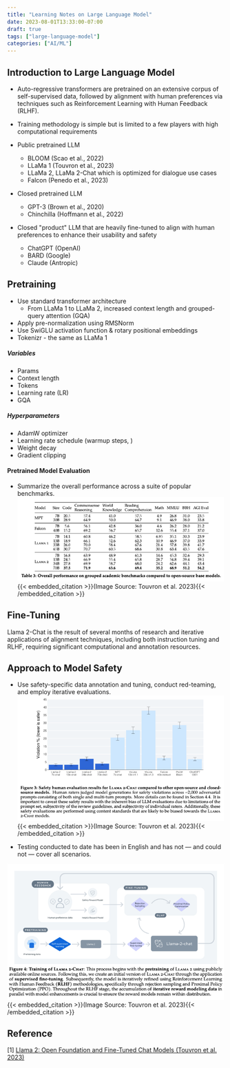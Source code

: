 ```yaml
---
title: "Learning Notes on Large Language Model"
date: 2023-08-01T13:33:00-07:00
draft: true
tags: ["large-language-model"]
categories: ["AI/ML"]
---
```


## Introduction to Large Language Model

-  Auto-regressive transformers are pretrained on an extensive corpus of self-supervised data,
followed by alignment with human preferences via techniques such as Reinforcement Learning with Human
Feedback (RLHF).

- Training methodology is simple but is limited to a few players with high computational requirements

- Public pretrained LLM
    - BLOOM (Scao et al., 2022)
    - LLaMa 1 (Touvron et al., 2023)
    - LLaMa 2, LLaMa 2-Chat which is optimized for dialogue use cases
    - Falcon (Penedo et al., 2023)
- Closed pretrained LLM
    - GPT-3 (Brown et al., 2020)
    - Chinchilla (Hoffmann et al., 2022)
- Closed "product" LLM that are heavily fine-tuned to align with human preferences to enhance their usability and safety
    - ChatGPT (OpenAI)
    - BARD (Google)
    - Claude (Antropic)



## Pretraining
- Use standard transformer architecture
    - From LLaMa 1 to LLaMa 2, increased context length and grouped-query attention (GQA)
- Apply pre-normalization using RMSNorm
- Use SwiGLU activation function & rotary positional embeddings
- Tokenizr - the same as LLaMa 1

##### Variables
- Params
- Context length
- Tokens
- Learning rate (LR)
- GQA

##### Hyperparameters
- AdamW optimizer
- Learning rate schedule (warmup steps, )
- Weight decay
- Gradient clipping

#### Pretrained Model Evaluation
- Summarize the overall performance across a suite of popular benchmarks.
![model eval](images/model_eval.png#center)
{{< embedded_citation >}}(Image Source: Touvron et al. 2023){{< /embedded_citation >}}

## Fine-Tuning
Llama 2-Chat is the result of several months of research and iterative applications of alignment techniques, including both instruction tuning and RLHF, requiring significant computational and annotation resources.

## Approach to Model Safety
- Use safety-specific data annotation and tuning, conduct red-teaming, and employ iterative evaluations.
![safety evaluation](images/safety_evaluation.png#center)
{{< embedded_citation >}}(Image Source: Touvron et al. 2023){{< /embedded_citation >}}


- Testing conducted to date has been in English and has not — and could not — cover all scenarios.


![training of llama-2-chat](images/training_of_llama2_chat.png#center)
{{< embedded_citation >}}(Image Source: Touvron et al. 2023){{< /embedded_citation >}}

## Reference
[1] [Llama 2: Open Foundation and Fine-Tuned Chat Models (Touvron et al. 2023)
](https://arxiv.org/pdf/2307.09288.pdf)
